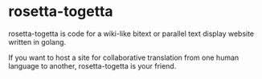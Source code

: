 # rosetta-togetta
rosetta-togetta is code for a wiki-like bitext or parallel text display website written in golang.

If you want to host a site for collaborative translation from one human language to another, rosetta-togetta is your friend.
